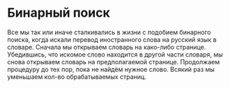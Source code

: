 # Бинарный поиск

Все мы так или иначе сталкивались в жизни с подобием бинарного поиска, когда искали перевод иностранного слова на
русский язык в словаре.
Сначала мы открываем словарь на како-либо странице. Убедившись, что искомое слово находится в другой части словаря, мы
снова открываем словарь на предполагаемой странице. Продолжаем процедуру до тех пор, пока не найдём нужное слово. Всякий
раз мы уменьшаем кол-во обрабатываемых страниц.


